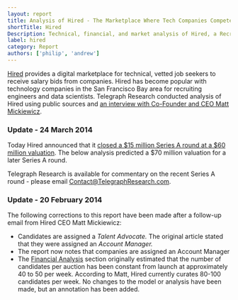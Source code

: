 ```yaml
---
layout: report
title: Analysis of Hired - The Marketplace Where Tech Companies Compete to Hire You
shortTitle: Hired
Description: Technical, financial, and market analysis of Hired, a Recruiting Startup in San Francisco.
label: hired
category: Report
authors: ['philip', 'andrew']
---
```


[Hired](http://hired.com) provides a digital marketplace for technical, vetted job seekers to receive salary bids from companies. Hired has become popular with technology companies in the San Francisco Bay area for recruiting engineers and data scientists. Telegraph Research conducted analysis of Hired using public sources and [an interview with Co-Founder and CEO Matt Mickiewicz](/mickiewicz-interview/).

<div class="panel panel-success">
    <div class="panel-heading"><h3 class="panel-title no-margin">Update - 24 March 2014</h3></div>
    <div class="panel-body">
        <p>Today Hired announced that it <a href="http://techcrunch.com/2014/03/24/hired-raises-15m-series-a/">closed a $15 million Series A round at a $60 million valuation</a>. The below analysis predicted a $70 million valuation for a later Series A round.</p>
        <p>Telegraph Research is available for commentary on the recent Series A round - please email <a href="mailto:contact@telegraphresearch.com">Contact@TelegraphResearch.com</a>.</p>
    </div>
</div>



<div class="panel panel-info">
    <div class="panel-heading"><h3 class="panel-title no-margin">Update - 20 February 2014</h3></div>
    <div class="panel-body">
        The following corrections to this report have been made after a follow-up email from Hired CEO Matt Mickiewicz:
        <ul>
            <li> Candidates are assigned a <em>Talent Advocate.</em> The original article stated that they were assigned an <em>Account Manager.</em></li>
            <li> The report now notes that companies are assigned an Account Manager</li>
            <li>The <a href="#growth" class="to-growth">Financial Analysis</a> section originally estimated that the number of candidates per auction has been constant from launch at approximately 40 to 50 per week. According to Matt, Hired currently curates 80-100 candidates per week. No changes to the model or analysis have been made, but an annotation has been added.</li>
        </ul>
    </div>
</div>


